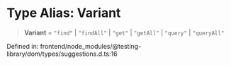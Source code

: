 # Type Alias: Variant

> **Variant** = `"find"` \| `"findAll"` \| `"get"` \| `"getAll"` \| `"query"` \| `"queryAll"`

Defined in: frontend/node\_modules/@testing-library/dom/types/suggestions.d.ts:16
